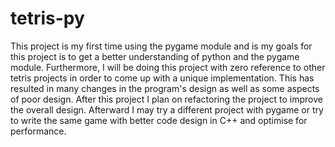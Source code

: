 # tetris-py
This project is my first time using the pygame module and is my goals for this project is to get a better understanding of python and the pygame module. 
Furthermore, I will be doing this project with zero reference to other tetris projects in order to come up with a unique implementation.
This has resulted in many changes in the program's design as well as some aspects of poor design. After this project I plan on refactoring the project 
to improve the overall design.
Afterward I may try a different project with pygame or try to write the same game with better code design in C++ and optimise for performance.
